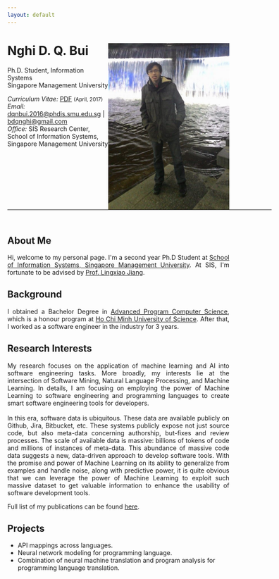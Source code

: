 ```yaml
---
layout: default
---
```


<!-- {% include image.html url="/images/me2.jpeg" caption="Dhawal Joharapurkar" width=275 align="right" %} -->


# Nghi D. Q. Bui  <a href="/images/me.png" target="_blank"><img src="images/me.png" alt="Nghi Bui" style="width:275px;" align="right"></a>
Ph.D. Student, Information Systems <br>
Singapore Management University <br>

<em>Curriculum Vitae: </em><a href="/files/CV_new.pdf" target="_blank">PDF</a>  <small>(April, 2017)</small> <br>
<em>Email: </em><a href="mailto:dqnbui.2016@phdis.smu.edu.sg">dqnbui.2016@phdis.smu.edu.sg</a> | <a href="mailto:bdqnghi@gmail.com">bdqnghi@gmail.com</a> <br>
<em>Office: </em>SIS Research Center, School of Information Systems, Singapore Management University<br>
<!-- <p><a href="http://doodle.com/dhawaljoh" target="_blank">Meet me!</a> | <a href="http://flask.io/yoUm1" target="_blank">Assign me a task!</a> (please let me know you've added something!)</p> -->
<hr width="600px">

<hr style="height:10pt; visibility:hidden;" />

## About Me
<!-- <a href="http://www.ucsc.edu/" target="_blank"><img src="images/ucsc.png" alt="UCSC" style="width:275px;" align="right"></a> -->


<p align="justify" style="max-width:600px">
Hi, welcome to my personal page. I'm a second year Ph.D Student at <a href="https://sis.smu.edu.sg/programmes/PhD/overview" target="_blank">School of Information Systems, Singapore Management University</a>. At SIS, I'm fortunate to be advised by <a href="http://www.mysmu.edu/faculty/lxjiang/" target="_blank">Prof. Lingxiao Jiang</a>. </p>

## Background
<p align="justify" style="max-width:600px">
I obtained a Bachelor Degree in <a href="http://www.apcs.hcmus.edu.vn/Default.aspx?alias=www.apcs.hcmus.edu.vn/en" target="_blank">Advanced Program Computer Science</a>, which is a honour program at <a href="http://web.hcmus.edu.vn/en/index.php" target="_blank">Ho Chi Minh University of Science</a>. After that, I worked as a software engineer in the industry for 3 years.
</p>

## Research Interests
<p align="justify" style="max-width:600px">
My research focuses on the application of machine learning and AI into software engineering tasks. More broadly, my interests lie at the intersection of Software Mining, Natural Language Processing, and Machine Learning. In details, I am focusing on employing the power of Machine Learning to software engineering and programming languages to create smart software engineering tools for developers. 
<br>
<br>
In this era, software data is ubiquitous. These data are available publicly on Github, Jira, Bitbucket, etc. These systems publicly expose not just source code, but also meta-data concerning authorship, but-fixes and review processes. The scale of available data is massive: billions of tokens of code and millions of instances of meta-data. This abundance of massive code data suggests a new, data-driven approach to develop software tools. With the promise and power of Machine Learning on its ability to generalize from examples and handle noise, along with predictive power, it is quite obvious that we can leverage the power of Machine Learning to exploit such massive dataset to get valuable information to enhance the usability of software development tools.

<br>

Full list of my publications can be found <a href="/publications/" target="_blank">here</a>.
<br>

</p>

## Projects

- API mappings across languages.
- Neural network modeling for programming language.
- Combination of neural machine translation and program analysis for programming language translation.

<!-- <center> <em><a class="tosu"> Scroll down for news! </a></em></center> -->

<!-- ## News -->

<!-- <table style="white-space: nowrap;">
<tr>
<td width="75"><b>Feb, 17'</b></td>
<td>Attending <a href="https://www.aaai.org/Conferences/AAAI/aaai17.php" target="_b">AAAI, 2017</a></td>
</tr>
<tr>
<td><b>Nov, 16'</b></td>
<td>TAing <a href="https://classes.soe.ucsc.edu/cmps140/Winter17/" target="_blank">CMPS 140</a> in Winter, 17</td>
</tr>
<tr>
<td><b>Feb, 16'</b></td>
<td>Attending UC Santa Cruz starting Fall, 16</td>
</tr>
<tr>
<td><b>Older</b></td>
<td><a href='news-archive' target="_blank">Archive</a></td>
</tr>
</table> -->